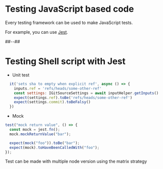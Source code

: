 <!-- .slide: -->

# Testing JavaScript based code

Every testing framework can be used to make JavaScript tests.

For example, you can use [Jest](https://jestjs.io/).

##--##

<!-- .slide: class="with-code" -->

# Testing Shell script with Jest

- Unit test

```js
  it('sets sha to empty when explicit ref', async () => {
    inputs.ref = 'refs/heads/some-other-ref'
    const settings: IGitSourceSettings = await inputHelper.getInputs()
    expect(settings.ref).toBe('refs/heads/some-other-ref')
    expect(settings.commit).toBeFalsy()
  })
```

- Mock

```js
test("mock return value", () => {
  const mock = jest.fn();
  mock.mockReturnValue("bar");

  expect(mock("foo")).toBe("bar");
  expect(mock).toHaveBeenCalledWith("foo");
});
```

Test can be made with multiple node version using the matrix strategy
